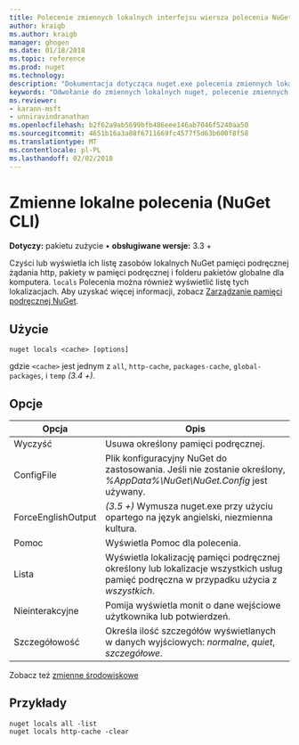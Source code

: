```yaml
---
title: Polecenie zmiennych lokalnych interfejsu wiersza polecenia NuGet | Dokumentacja firmy Microsoft
author: kraigb
ms.author: kraigb
manager: ghogen
ms.date: 01/18/2018
ms.topic: reference
ms.prod: nuget
ms.technology: 
description: "Dokumentacja dotycząca nuget.exe polecenia zmiennych lokalnych"
keywords: "Odwołanie do zmiennych lokalnych nuget, polecenie zmiennych lokalnych"
ms.reviewer:
- karann-msft
- unniravindranathan
ms.openlocfilehash: b2f62a9ab5699bfb486eee146ab7046f5240aa50
ms.sourcegitcommit: 4651b16a3a08f6711669fc4577f5d63b600f8f58
ms.translationtype: MT
ms.contentlocale: pl-PL
ms.lasthandoff: 02/02/2018
---
```

# <a name="locals-command-nuget-cli"></a>Zmienne lokalne polecenia (NuGet CLI)

**Dotyczy:** pakietu zużycie &bullet; **obsługiwane wersje:** 3.3 +

Czyści lub wyświetla ich listę zasobów lokalnych NuGet pamięci podręcznej żądania http, pakiety w pamięci podręcznej i folderu pakietów globalne dla komputera. `locals` Polecenia można również wyświetlić listę tych lokalizacjach. Aby uzyskać więcej informacji, zobacz [Zarządzanie pamięci podręcznej NuGet](../consume-packages/managing-the-nuget-cache.md).

## <a name="usage"></a>Użycie

```cli
nuget locals <cache> [options]
```

gdzie `<cache>` jest jednym z `all`, `http-cache`, `packages-cache`, `global-packages`, i `temp` *(3.4 +)*.

## <a name="options"></a>Opcje

| Opcja | Opis |
| --- | --- |
| Wyczyść | Usuwa określony pamięci podręcznej. |
| ConfigFile | Plik konfiguracyjny NuGet do zastosowania. Jeśli nie zostanie określony, *%AppData%\NuGet\NuGet.Config* jest używany. |
| ForceEnglishOutput | *(3.5 +)* Wymusza nuget.exe przy użyciu opartego na język angielski, niezmienna kultura. |
| Pomoc | Wyświetla Pomoc dla polecenia. |
| Lista | Wyświetla lokalizację pamięci podręcznej określony lub lokalizacje wszystkich usług pamięć podręczna w przypadku użycia z *wszystkich*. |
| Nieinterakcyjne | Pomija wyświetla monit o dane wejściowe użytkownika lub potwierdzeń. |
| Szczegółowość | Określa ilość szczegółów wyświetlanych w danych wyjściowych: *normalne*, *quiet*, *szczegółowe*. |

Zobacz też [zmienne środowiskowe](cli-ref-environment-variables.md)

## <a name="examples"></a>Przykłady

```cli
nuget locals all -list
nuget locals http-cache -clear
```
